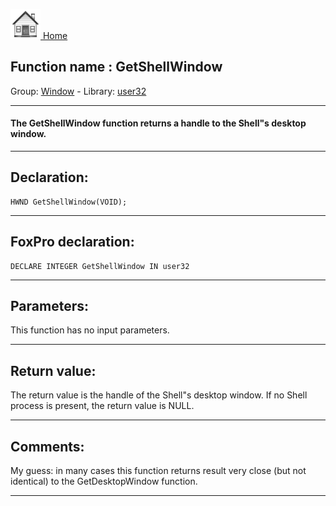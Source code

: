 [<img src="../../images/home.png"> Home ](https://github.com/VFPX/Win32API)  

## Function name : GetShellWindow
Group: [Window](../../functions_group.md#Window)  -  Library: [user32](../../../libraries.md#user32)  
***  


#### The GetShellWindow function returns a handle to the Shell"s desktop window.
***  


## Declaration:
```foxpro  
HWND GetShellWindow(VOID);  
```  
***  


## FoxPro declaration:
```foxpro  
DECLARE INTEGER GetShellWindow IN user32  
```  
***  


## Parameters:
This function has no input parameters.  
***  


## Return value:
The return value is the handle of the Shell"s desktop window. If no Shell process is present, the return value is NULL.  
***  


## Comments:
My guess: in many cases this function returns result very close (but not identical) to the GetDesktopWindow function.  
  
***  

